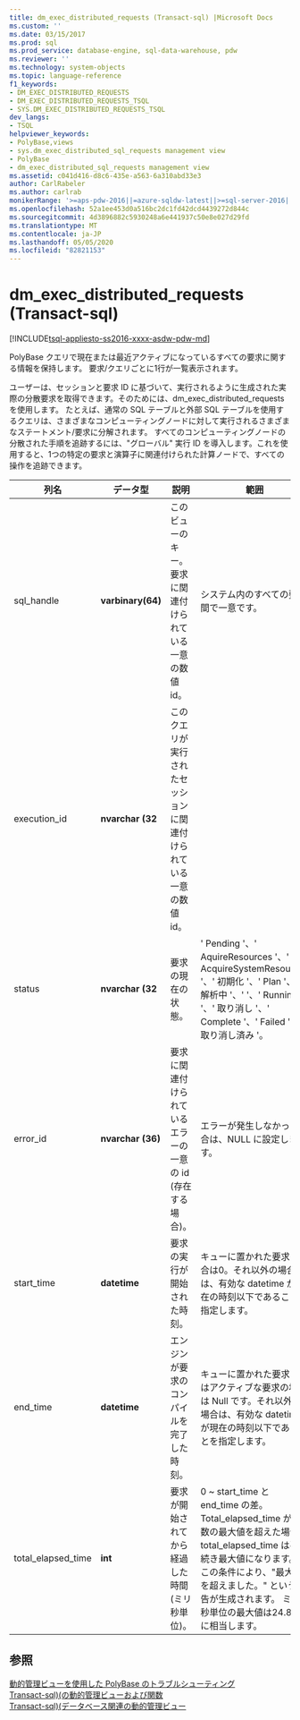 ```yaml
---
title: dm_exec_distributed_requests (Transact-sql) |Microsoft Docs
ms.custom: ''
ms.date: 03/15/2017
ms.prod: sql
ms.prod_service: database-engine, sql-data-warehouse, pdw
ms.reviewer: ''
ms.technology: system-objects
ms.topic: language-reference
f1_keywords:
- DM_EXEC_DISTRIBUTED_REQUESTS
- DM_EXEC_DISTRIBUTED_REQUESTS_TSQL
- SYS.DM_EXEC_DISTRIBUTED_REQUESTS_TSQL
dev_langs:
- TSQL
helpviewer_keywords:
- PolyBase,views
- sys.dm_exec_distributed_sql_requests management view
- PolyBase
- dm_exec_distributed_sql_requests management view
ms.assetid: c041d416-d8c6-435e-a563-6a310abd33e3
author: CarlRabeler
ms.author: carlrab
monikerRange: '>=aps-pdw-2016||=azure-sqldw-latest||>=sql-server-2016||=sqlallproducts-allversions||>=sql-server-linux-2017||=azuresqldb-mi-current'
ms.openlocfilehash: 52a1ee453d0a516bc2dc1fd42dcd4439272d844c
ms.sourcegitcommit: 4d3896882c5930248a6e441937c50e8e027d29fd
ms.translationtype: MT
ms.contentlocale: ja-JP
ms.lasthandoff: 05/05/2020
ms.locfileid: "82821153"
---
```

# <a name="sysdm_exec_distributed_requests-transact-sql"></a>dm_exec_distributed_requests (Transact-sql)
[!INCLUDE[tsql-appliesto-ss2016-xxxx-asdw-pdw-md](../../includes/tsql-appliesto-ss2016-xxxx-asdw-pdw-md.md)]

  PolyBase クエリで現在または最近アクティブになっているすべての要求に関する情報を保持します。 要求/クエリごとに1行が一覧表示されます。  
  
 ユーザーは、セッションと要求 ID に基づいて、実行されるように生成された実際の分散要求を取得できます。そのためには、dm_exec_distributed_requests を使用します。 たとえば、通常の SQL テーブルと外部 SQL テーブルを使用するクエリは、さまざまなコンピューティングノードに対して実行されるさまざまなステートメント/要求に分解されます。 すべてのコンピューティングノードの分散された手順を追跡するには、"グローバル" 実行 ID を導入します。これを使用すると、1つの特定の要求と演算子に関連付けられた計算ノードで、すべての操作を追跡できます。  
  
|列名|データ型|説明|範囲|  
|-----------------|---------------|-----------------|-----------|  
|sql_handle|**varbinary(64)**|このビューのキー。 要求に関連付けられている一意の数値 id。|システム内のすべての要求間で一意です。|  
|execution_id|**nvarchar (32**|このクエリが実行されたセッションに関連付けられている一意の数値 id。||  
|status|**nvarchar (32**|要求の現在の状態。|' Pending '、' AquireResources '、' AcquireSystemResources '、' 初期化 '、' Plan '、' 解析中 '、' '、' Running '、' 取り消し '、' Complete '、' Failed '、' 取り消し済み '。|  
|error_id|**nvarchar (36)**|要求に関連付けられているエラーの一意の id (存在する場合)。|エラーが発生しなかった場合は、NULL に設定します。|  
|start_time|**datetime**|要求の実行が開始された時刻。|キューに置かれた要求の場合は0。それ以外の場合は、有効な datetime が現在の時刻以下であることを指定します。|  
|end_time|**datetime**|エンジンが要求のコンパイルを完了した時刻。|キューに置かれた要求またはアクティブな要求の場合は Null です。それ以外の場合は、有効な datetime が現在の時刻以下であることを指定します。|  
|total_elapsed_time|**int**|要求が開始されてから経過した時間 (ミリ秒単位)。|0 ~ start_time と end_time の差。Total_elapsed_time が整数の最大値を超えた場合、total_elapsed_time は引き続き最大値になります。 この条件により、"最大値を超えました。" という警告が生成されます。 ミリ秒単位の最大値は24.8 日に相当します。|  
  
## <a name="see-also"></a>参照  
 [動的管理ビューを使用した PolyBase のトラブルシューティング](https://msdn.microsoft.com/library/ce9078b7-a750-4f47-b23e-90b83b783d80)   
 [Transact-sql&#41;&#40;の動的管理ビューおよび関数](~/relational-databases/system-dynamic-management-views/system-dynamic-management-views.md)   
 [Transact-sql&#41;&#40;データベース関連の動的管理ビュー](../../relational-databases/system-dynamic-management-views/database-related-dynamic-management-views-transact-sql.md)  
  
  
